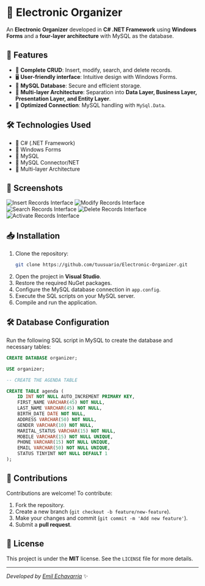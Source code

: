 # 📒 Electronic Organizer

An **Electronic Organizer** developed in **C# .NET Framework** using **Windows Forms** and a **four-layer architecture** with MySQL as the database.

## 🚀 Features
- 📌 **Complete CRUD**: Insert, modify, search, and delete records.
- 🖥 **User-friendly interface**: Intuitive design with Windows Forms.
- 💾 **MySQL Database**: Secure and efficient storage.
- 📂 **Multi-layer Architecture**: Separation into **Data Layer, Business Layer, Presentation Layer, and Entity Layer**.
- 🔌 **Optimized Connection**: MySQL handling with `MySql.Data`.

## 🛠️ Technologies Used
- 🔹 C# (.NET Framework)
- 🔹 Windows Forms
- 🔹 MySQL
- 🔹 MySQL Connector/NET
- 🔹 Multi-layer Architecture

## 📸 Screenshots
![Insert Records Interface](https://github.com/user-attachments/assets/5fe06e26-ed2b-4490-9d9b-19656a38aef3)
![Modify Records Interface](https://github.com/user-attachments/assets/6c21b2f3-41cf-4dfe-9a72-97f66958e6d4)
![Search Records Interface](https://github.com/user-attachments/assets/b21cca2a-533f-4ba4-bf8c-6c5403a074c8)
![Delete Records Interface](https://github.com/user-attachments/assets/50d88f7b-7848-4dfd-a200-2aee4041680b)
![Activate Records Interface](https://github.com/user-attachments/assets/6eb02047-720b-49de-bd74-620f1df74c87)

## 📥 Installation
1. Clone the repository:
   ```sh
   git clone https://github.com/tuusuario/Electronic-Organizer.git
   ```
2. Open the project in **Visual Studio**.
3. Restore the required NuGet packages.
4. Configure the MySQL database connection in `app.config`.
5. Execute the SQL scripts on your MySQL server.
6. Compile and run the application.

## 🛠 Database Configuration
Run the following SQL script in MySQL to create the database and necessary tables:

```sql
CREATE DATABASE organizer;

USE organizer;

-- CREATE THE AGENDA TABLE

CREATE TABLE agenda (
    ID INT NOT NULL AUTO_INCREMENT PRIMARY KEY,
    FIRST_NAME VARCHAR(45) NOT NULL,
    LAST_NAME VARCHAR(45) NOT NULL,
    BIRTH_DATE DATE NOT NULL,
    ADDRESS VARCHAR(50) NOT NULL,
    GENDER VARCHAR(10) NOT NULL,
    MARITAL_STATUS VARCHAR(15) NOT NULL,
    MOBILE VARCHAR(15) NOT NULL UNIQUE,
    PHONE VARCHAR(15) NOT NULL UNIQUE,
    EMAIL VARCHAR(50) NOT NULL UNIQUE,
    STATUS TINYINT NOT NULL DEFAULT 1
);
```

## 🤝 Contributions
Contributions are welcome! To contribute:
1. Fork the repository.
2. Create a new branch (`git checkout -b feature/new-feature`).
3. Make your changes and commit (`git commit -m 'Add new feature'`).
4. Submit a **pull request**.

## 📝 License
This project is under the **MIT** license. See the `LICENSE` file for more details.

---
_Developed by [Emil Echavarria](https://github.com/EmilEchavarria)_ ✨

